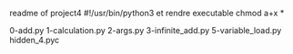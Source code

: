 readme of project4
#!/usr/bin/python3 et rendre executable chmod a+x *

0-add.py
1-calculation.py
2-args.py
3-infinite_add.py
5-variable_load.py
hidden_4.pyc
